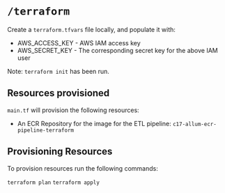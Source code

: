 # `/terraform`

Create a `terraform.tfvars` file locally, and populate it with:

- AWS_ACCESS_KEY - AWS IAM access key
- AWS_SECRET_KEY - The corresponding secret key for the above IAM user

Note: `terraform init` has been run.

## Resources provisioned

`main.tf` will provision the following resources:

- An ECR Repository for the image for the ETL pipeline: `c17-allum-ecr-pipeline-terraform`

## Provisioning Resources

To provision resources run the following commands:

`terraform plan`
`terraform apply`